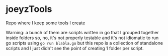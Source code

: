 # joeyzTools

Repo where I keep some tools I create

Warning: a bunch of them are scripts written in go that I grouped together
inside folders so, no, it's not properly testable and it's not idiomatic to run
go scripts using `go run blabla.go` but this repo is a collection of standalone
scripts and I just didn't see the point of creating 1 folder per script.
